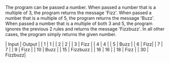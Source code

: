 The program can be passed a number.
When passed a number that is a multiple of 3, the program returns the message 'Fizz'.
When passed a number that is a multiple of 5, the program returns the message 'Buzz'.
When passed a number that is a multiple of both 3 and 5, the program ignores the previous 2 rules and returns the message 'Fizzbuzz'.
In all other cases, the program simply returns the given number.

| Input | Output |
|   1   |   1    |
|   2   |   2    |
|   3   |  Fizz  |
|   4   |   4    |
|   5   |   Buzz |
|   6   |    Fizz|
|   7   |   7    |
|   9   |   Fizz |
|   10   |  Buzz |
|   15  |  Fizzbuzz |
|   16  |   16   |
|   18  |   Fizz |
|   30  | Fizzbuzz|